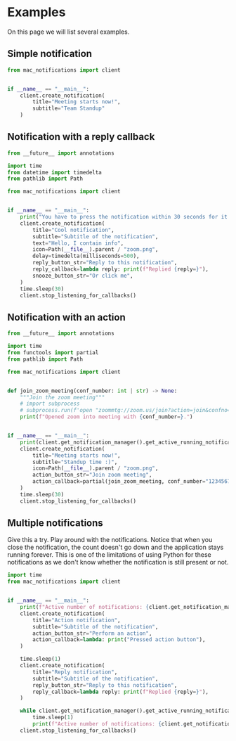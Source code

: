 # Examples
On this page we will list several examples.

## Simple notification
```python
from mac_notifications import client


if __name__ == "__main__":
    client.create_notification(
        title="Meeting starts now!",
        subtitle="Team Standup"
    )
```


## Notification with a reply callback
```python
from __future__ import annotations

import time
from datetime import timedelta
from pathlib import Path

from mac_notifications import client


if __name__ == "__main__":
    print("You have to press the notification within 30 seconds for it to work.")
    client.create_notification(
        title="Cool notification",
        subtitle="Subtitle of the notification",
        text="Hello, I contain info",
        icon=Path(__file__).parent / "zoom.png",
        delay=timedelta(milliseconds=500),
        reply_button_str="Reply to this notification",
        reply_callback=lambda reply: print(f"Replied {reply=}"),
        snooze_button_str="Or click me",
    )
    time.sleep(30)
    client.stop_listening_for_callbacks()
```

## Notification with an action
```python
from __future__ import annotations

import time
from functools import partial
from pathlib import Path

from mac_notifications import client


def join_zoom_meeting(conf_number: int | str) -> None:
    """Join the zoom meeting"""
    # import subprocess
    # subprocess.run(f'open "zoommtg://zoom.us/join?action=join&confno={conf_number}&browser=chrome"', shell=True)
    print(f"Opened zoom into meeting with {conf_number=}.")


if __name__ == "__main__":
    print(client.get_notification_manager().get_active_running_notifications())
    client.create_notification(
        title="Meeting starts now!",
        subtitle="Standup time :)",
        icon=Path(__file__).parent / "zoom.png",
        action_button_str="Join zoom meeting",
        action_callback=partial(join_zoom_meeting, conf_number="12345678"),
    )
    time.sleep(30)
    client.stop_listening_for_callbacks()
```


## Multiple notifications
Give this a try. Play around with the notifications.
Notice that when you close the notification, the count doesn't go down and the application stays running forever.
This is one of the limitations of using Python for these notifications as we don't know whether the notification is 
still present or not.
```python
import time
from mac_notifications import client


if __name__ == "__main__":
    print(f"Active number of notifications: {client.get_notification_manager().get_active_running_notifications()}")
    client.create_notification(
        title="Action notification",
        subtitle="Subtitle of the notification",
        action_button_str="Perform an action",
        action_callback=lambda: print("Pressed action button"),
    )

    time.sleep(1)
    client.create_notification(
        title="Reply notification",
        subtitle="Subtitle of the notification",
        reply_button_str="Reply to this notification",
        reply_callback=lambda reply: print(f"Replied {reply=}"),
    )

    while client.get_notification_manager().get_active_running_notifications() > 0:
        time.sleep(1)
        print(f"Active number of notifications: {client.get_notification_manager().get_active_running_notifications()}")
    client.stop_listening_for_callbacks()
```